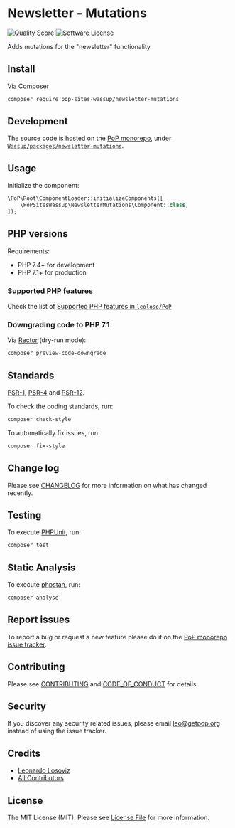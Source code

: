 # Newsletter - Mutations

<!-- [![Build Status][ico-travis]][link-travis] -->
[![Quality Score][ico-code-quality]][link-code-quality]
[![Software License][ico-license]](LICENSE.md)

<!--
[![Latest Version on Packagist][ico-version]][link-packagist]
[![Coverage Status][ico-scrutinizer]][link-scrutinizer]
[![Total Downloads][ico-downloads]][link-downloads]
-->

Adds mutations for the "newsletter" functionality

## Install

Via Composer

``` bash
composer require pop-sites-wassup/newsletter-mutations
```

## Development

The source code is hosted on the [PoP monorepo](https://github.com/leoloso/PoP), under [`Wassup/packages/newsletter-mutations`](https://github.com/leoloso/PoP/tree/master/layers/Wassup/packages/newsletter-mutations).

## Usage

Initialize the component:

``` php
\PoP\Root\ComponentLoader::initializeComponents([
    \PoPSitesWassup\NewsletterMutations\Component::class,
]);
```

## PHP versions

Requirements:

- PHP 7.4+ for development
- PHP 7.1+ for production

### Supported PHP features

Check the list of [Supported PHP features in `leoloso/PoP`](https://github.com/leoloso/PoP/#supported-php-features)

### Downgrading code to PHP 7.1

Via [Rector](https://github.com/rectorphp/rector) (dry-run mode):

```bash
composer preview-code-downgrade
```

## Standards

[PSR-1](https://www.php-fig.org/psr/psr-1), [PSR-4](https://www.php-fig.org/psr/psr-4) and [PSR-12](https://www.php-fig.org/psr/psr-12).

To check the coding standards, run:

``` bash
composer check-style
```

To automatically fix issues, run:

``` bash
composer fix-style
```

## Change log

Please see [CHANGELOG](CHANGELOG.md) for more information on what has changed recently.

## Testing

To execute [PHPUnit](https://phpunit.de/), run:

``` bash
composer test
```

## Static Analysis

To execute [phpstan](https://github.com/phpstan/phpstan), run:

``` bash
composer analyse
```

## Report issues

To report a bug or request a new feature please do it on the [PoP monorepo issue tracker](https://github.com/leoloso/PoP/issues).

## Contributing

Please see [CONTRIBUTING](CONTRIBUTING.md) and [CODE_OF_CONDUCT](CODE_OF_CONDUCT.md) for details.

## Security

If you discover any security related issues, please email leo@getpop.org instead of using the issue tracker.

## Credits

- [Leonardo Losoviz][link-author]
- [All Contributors][link-contributors]

## License

The MIT License (MIT). Please see [License File](LICENSE.md) for more information.

[ico-version]: https://img.shields.io/packagist/v/pop-sites-wassup/newsletter-mutations.svg?style=flat-square
[ico-license]: https://img.shields.io/badge/license-MIT-brightgreen.svg?style=flat-square
[ico-travis]: https://img.shields.io/travis/pop-sites-wassup/newsletter-mutations/master.svg?style=flat-square
[ico-scrutinizer]: https://img.shields.io/scrutinizer/coverage/g/pop-sites-wassup/newsletter-mutations.svg?style=flat-square
[ico-code-quality]: https://img.shields.io/scrutinizer/g/pop-sites-wassup/newsletter-mutations.svg?style=flat-square
[ico-downloads]: https://img.shields.io/packagist/dt/pop-sites-wassup/newsletter-mutations.svg?style=flat-square

[link-packagist]: https://packagist.org/packages/pop-sites-wassup/newsletter-mutations
[link-travis]: https://travis-ci.org/pop-sites-wassup/newsletter-mutations
[link-scrutinizer]: https://scrutinizer-ci.com/g/pop-sites-wassup/newsletter-mutations/code-structure
[link-code-quality]: https://scrutinizer-ci.com/g/pop-sites-wassup/newsletter-mutations
[link-downloads]: https://packagist.org/packages/pop-sites-wassup/newsletter-mutations
[link-author]: https://github.com/leoloso
[link-contributors]: ../../../../../../contributors
